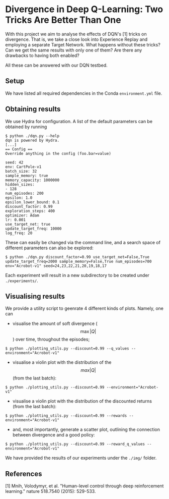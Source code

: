 # Divergence in Deep Q-Learning: Two Tricks Are Better Than One

With this project we aim to analyse the effects of DQN's [1] tricks on divergence.
That is, we take a close look into Experience Replay and employing a separate Target Network.
What happens without these tricks? Can we get the same results with only one of them?
Are there any drawbacks to having both enabled?

All these can be answered with our DQN testbed.

## Setup

We have listed all required dependencies in the Conda `environment.yml` file.


## Obtaining results

We use Hydra for configuration.
A list of the default parameters can be obtained by running
```
$ python ./dqn.py --help
dqn is powered by Hydra.
[...]
== Config ==
Override anything in the config (foo.bar=value)

seed: 42
env: CartPole-v1
batch_size: 32
sample_memory: true
memory_capacity: 1000000
hidden_sizes:
- 128
num_episodes: 200
epsilon: 1.0
epsilon_lower_bound: 0.1
discount_factor: 0.99
exploration_steps: 400
optimizer: Adam
lr: 0.001
use_target_net: true
update_target_freq: 10000
log_freq: 20
```

These can easily be changed via the command line, and a search space of different parameters can also be explored:
```
$ python ./dqn.py discount_factor=0.99 use_target_net=False,True update_target_freq=2000 sample_memory=False,True num_episodes=700 env="Acrobot-v1" seed=24,23,22,21,20,19,18,17
```

Each experiment will result in a new subdirectory to be created under `./experiments/`.


## Visualising results

We provide a utility script to geenrate 4 different kinds of plots.
Namely, one can
* visualise the amount of soft divergence ($$\max|Q|$$) over time, throughout the episodes;
```
$ python ./plotting_utils.py --discount=0.99 --q_values --environment="Acrobot-v1"
```

* visualise a violin plot with the distribution of the $$max|Q|$$ (from the last batch):
```
$ python ./plotting_utils.py --discount=0.99 --environment="Acrobot-v1"
```

* visualise a violin plot with the distribution of the discounted returns (from the last batch):
```
$ python ./plotting_utils.py --discount=0.99 --rewards --environment="Acrobot-v1"
```

* and, most importantly, generate a scatter plot, outlining the connection between divergence and a good policy:
```
$ python ./plotting_utils.py --discount=0.99 --reward_q_values --environment="Acrobot-v1"
```

We have provided the results of our experiments under the `./img/` folder.


## References

[1] Mnih, Volodymyr, et al. "Human-level control through deep reinforcement learning." nature 518.7540 (2015): 529-533.
